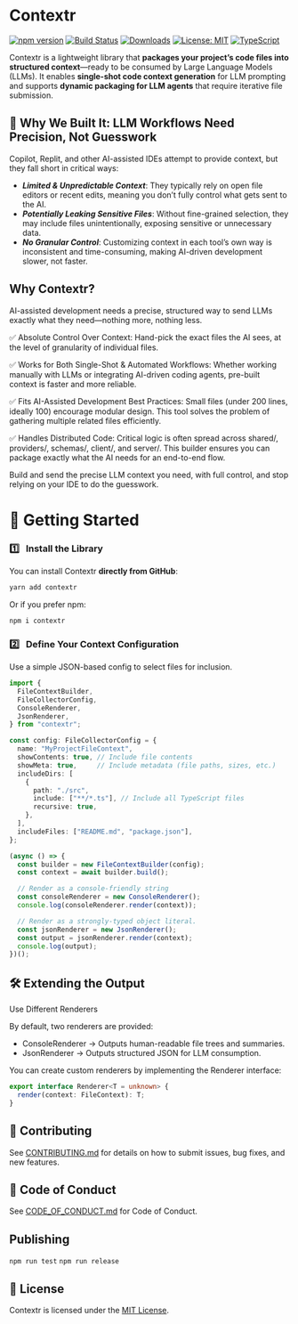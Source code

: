 # Contextr

[![npm version](https://badge.fury.io/js/contextr.svg)](https://badge.fury.io/js/contextr)
[![Build Status](https://github.com/7SigmaLLC/contextr/workflows/CI/badge.svg)](https://github.com/7SigmaLLC/contextr/actions)
[![Downloads](https://img.shields.io/npm/dm/contextr.svg)](https://www.npmjs.com/package/contextr)
[![License: MIT](https://img.shields.io/badge/License-MIT-yellow.svg)](https://opensource.org/licenses/MIT)
[![TypeScript](https://img.shields.io/badge/%3C%2F%3E-TypeScript-%230074c1.svg)](https://www.typescriptlang.org/)

Contextr is a lightweight library that **packages your project’s code files into structured context**—ready to be consumed by Large Language Models (LLMs). It enables **single-shot code context generation** for LLM prompting and supports **dynamic packaging for LLM agents** that require iterative file submission.

## 🎯 Why We Built It: LLM Workflows Need Precision, Not Guesswork

Copilot, Replit, and other AI-assisted IDEs attempt to provide context, but they fall short in critical ways:

 - ***Limited & Unpredictable Context***: They typically rely on open file editors or recent edits, meaning you don’t fully control what gets sent to the AI.
 - ***Potentially Leaking Sensitive Files***: Without fine-grained selection, they may include files unintentionally, exposing sensitive or unnecessary data.
 - ***No Granular Control***: Customizing context in each tool’s own way is inconsistent and time-consuming, making AI-driven development slower, not faster.

## Why Contextr?

AI-assisted development needs a precise, structured way to send LLMs exactly what they need—nothing more, nothing less.

✅ Absolute Control Over Context: Hand-pick the exact files the AI sees, at the level of granularity of individual files.

✅ Works for Both Single-Shot & Automated Workflows: Whether working manually with LLMs or integrating AI-driven coding agents, pre-built context is faster and more reliable.

✅ Fits AI-Assisted Development Best Practices: Small files (under 200 lines, ideally 100) encourage modular design. This tool solves the problem of gathering multiple related files efficiently.

✅ Handles Distributed Code: Critical logic is often spread across shared/, providers/, schemas/, client/, and server/. This builder ensures you can package exactly what the AI needs for an end-to-end flow.

Build and send the precise LLM context you need, with full control, and stop relying on your IDE to do the guesswork.


# 🚀 Getting Started

### 1️⃣ &nbsp;&nbsp;**Install the Library**
You can install Contextr **directly from GitHub**:

```bash
yarn add contextr  
```

Or if you prefer npm:

```bash
npm i contextr
```

### 2️⃣ &nbsp;&nbsp;Define Your Context Configuration

Use a simple JSON-based config to select files for inclusion.

```ts
import {
  FileContextBuilder,
  FileCollectorConfig,
  ConsoleRenderer,
  JsonRenderer,
} from "contextr";

const config: FileCollectorConfig = {
  name: "MyProjectFileContext",
  showContents: true, // Include file contents
  showMeta: true,     // Include metadata (file paths, sizes, etc.)
  includeDirs: [
    {
      path: "./src",
      include: ["**/*.ts"], // Include all TypeScript files
      recursive: true,
    },
  ],
  includeFiles: ["README.md", "package.json"],
};

(async () => {
  const builder = new FileContextBuilder(config);
  const context = await builder.build();

  // Render as a console-friendly string
  const consoleRenderer = new ConsoleRenderer();
  console.log(consoleRenderer.render(context));

  // Render as a strongly-typed object literal.
  const jsonRenderer = new JsonRenderer();
  const output = jsonRenderer.render(context);
  console.log(output);
})();
```

## 🛠️ Extending the Output

Use Different Renderers

By default, two renderers are provided:
 - ConsoleRenderer → Outputs human-readable file trees and summaries.
 - JsonRenderer → Outputs structured JSON for LLM consumption.

You can create custom renderers by implementing the Renderer interface:

```ts
export interface Renderer<T = unknown> {
  render(context: FileContext): T;
}
```

## 🤝 Contributing

See [CONTRIBUTING.md](./CONTRIBUTING.md) for details on how to submit issues, bug fixes, and new features.

## 🔏 Code of Conduct

See [CODE_OF_CONDUCT.md](./CODE_OF_CONDUCT.md) for Code of Conduct.

## Publishing

<!-- ```npm version patch```

```npm publish``` -->
```npm run test```
```npm run release```

## 📄 License

Contextr is licensed under the [MIT License](./LICENSE.md).